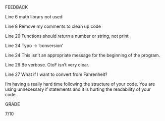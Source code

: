 FEEDBACK

Line 6 math library not used

Line 8 Remove my comments to clean up code

Line 20 Functions should *return* a number or string, not print

Line 24 Typo -> ‘conversion’

Line 24 This isn’t an appropriate message for the beginning of the program.

Line 26 Be verbose. CtoF isn’t very clear.

Line 27 What if I want to convert from Fahrenheit?

I’m having a really hard time following the structure of your code. You are using unnecessary if statements and it is hurting the readability of your code.

GRADE 

7/10
